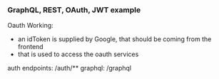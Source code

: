 ### GraphQL, REST, OAuth, JWT example

Oauth Working:

- an idToken is supplied by Google, that should be coming from the frontend
- that is used to access the oauth services

auth endpoints: /auth/\*\*
graphql: /graphql
